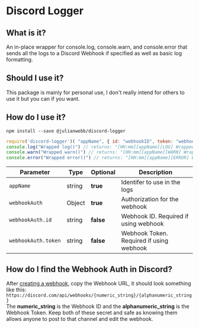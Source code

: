 # Discord Logger

## What is it?
An in-place wrapper for console.log, console.warn, and console.error that sends all the logs to a Discord Webhook if specified as well as basic log formatting.

## Should I use it?
This package is mainly for personal use, I don't really intend for others to use it but you can if you want.

## How do I use it?

```
npm install --save @julianwebb/discord-logger
```

```js
require('discord-logger')( "appName", { id: "webhookID", token: "webhookToken" });
console.log("Wrapped log()") // returns: "[HH:mm][appName][LOG] Wrapped log()"
console.warn("Wrapped warn()") // returns: "[HH:mm][appName][WARN] Wrapped warn()"
console.error("Wrapped error()") // returns: "[HH:mm][appName][ERROR] Wrapped error()"
```

| Parameter | Type | Optional | Description |
| --- | --- | --- | --- |
| `appName` | string | **true** | Identifer to use in the logs |
| `webhookAuth` | Object | **true** | Authorization for the webhook |
| `webhookAuth.id` | string | **false** | Webhook ID. Required if using webhook |
| `webhookAuth.token` | string | **false** | Webhook Token. Required if using webhook | 

## How do I find the Webhook Auth in Discord?

After [creating a webhook](https://support.discord.com/hc/en-us/articles/228383668-Intro-to-Webhooks), copy the Webhook URL, it should look something like this:   
`https://discord.com/api/webhooks/{numeric_string}/{alphanumeric_string}`   
The **numeric_string** is the Webhook ID and the **alphanumeric_string** is the Webhook Token. Keep both of these secret and safe as knowing them allows anyone to post to that channel and edit the webhook.